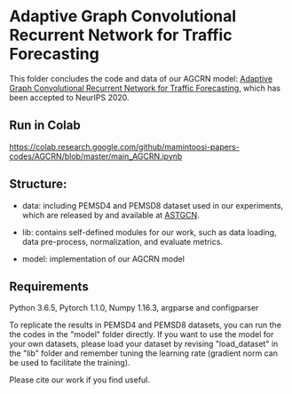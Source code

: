 # Adaptive Graph Convolutional Recurrent Network for Traffic Forecasting

This folder concludes the code and data of our AGCRN model: [Adaptive Graph Convolutional Recurrent Network for Traffic Forecasting](https://arxiv.org/pdf/2007.02842.pdf), which has been accepted to NeurIPS 2020. 

## Run in Colab

https://colab.research.google.com/github/mamintoosi-papers-codes/AGCRN/blob/master/main_AGCRN.ipynb


## Structure:

* data: including PEMSD4 and PEMSD8 dataset used in our experiments, which are released by and available at  [ASTGCN](https://github.com/Davidham3/ASTGCN/tree/master/data).

* lib: contains self-defined modules for our work, such as data loading, data pre-process, normalization, and evaluate metrics.

* model: implementation of our AGCRN model


## Requirements

Python 3.6.5, Pytorch 1.1.0, Numpy 1.16.3, argparse and configparser



To replicate the results in PEMSD4 and PEMSD8 datasets, you can run the the codes in the "model" folder directly. If you want to use the model for your own datasets, please load your dataset by revising "load_dataset" in the "lib" folder and remember tuning the learning rate (gradient norm can be used to facilitate the training).

Please cite our work if you find useful.



